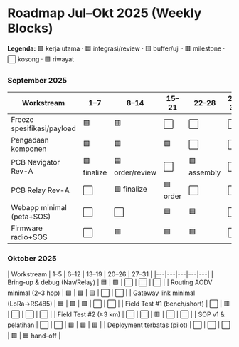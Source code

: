 # Roadmap Jul–Okt 2025 (Weekly Blocks)

**Legenda:** 🟩 kerja utama · 🟦 integrasi/review · 🟨 buffer/uji · 🟥 milestone · ⬜️ kosong · 🟪 riwayat

### September 2025
| Workstream | 1–7 | 8–14 | 15–21 | 22–28 | 29–30 |
|---|---|---|---|---|---|
| Freeze spesifikasi/payload | 🟩 | 🟥 | ⬜️ | ⬜️ | ⬜️ |
| Pengadaan komponen | 🟩 | 🟩 | 🟩 | ⬜️ | ⬜️ |
| PCB Navigator Rev-A | 🟩 finalize | 🟦 order/review | ⬜️ | 🟩 assembly | ⬜️ |
| PCB Relay Rev-A | ⬜️ | 🟩 finalize | 🟩 order | ⬜️ | ⬜️ |
| Webapp minimal (peta+SOS) | ⬜️ | ⬜️ | 🟩 | 🟦 | ⬜️ |
| Firmware radio+SOS | ⬜️ | 🟩 | 🟩 | 🟩 | ⬜️ |

### Oktober 2025
| Workstream | 1–5 | 6–12 | 13–19 | 20–26 | 27–31 |
|---|---|---|---|---|
| Bring-up & debug (Nav/Relay) | 🟦 | 🟩 | ⬜️ | ⬜️ | ⬜️ |
| Routing AODV minimal (2–3 hop) | 🟩 | 🟩 | 🟨 | ⬜️ | ⬜️ |
| Gateway link minimal (LoRa→RS485) | 🟦 | 🟩 | 🟩 | ⬜️ | ⬜️ |
| Field Test #1 (bench/short) | ⬜️ | 🟥 | ⬜️ | ⬜️ | ⬜️ |
| Field Test #2 (≥3 km) | ⬜️ | ⬜️ | 🟥 | ⬜️ | ⬜️ |
| SOP v1 & pelatihan | ⬜️ | ⬜️ | 🟩 | 🟩 | 🟥 |
| Deployment terbatas (pilot) | ⬜️ | ⬜️ | ⬜️ | 🟩 | 🟦 hand-off |
